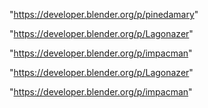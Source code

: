 "https://developer.blender.org/p/pinedamary"

"https://developer.blender.org/p/Lagonazer"

"https://developer.blender.org/p/impacman"

 
"https://developer.blender.org/p/Lagonazer"


"https://developer.blender.org/p/impacman"


 
